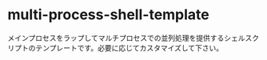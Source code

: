 multi-process-shell-template
============================

メインプロセスをラップしてマルチプロセスでの並列処理を提供するシェルスクリプトのテンプレートです。必要に応じてカスタマイズして下さい。